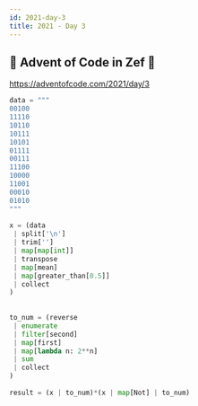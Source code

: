 ```yaml
---
id: 2021-day-3
title: 2021 - Day 3
---
```


  
## 🎄 Advent of Code in Zef 🎄  
  
https://adventofcode.com/2021/day/3  
  
  
```python  
data = """  
00100  
11110  
10110  
10111  
10101  
01111  
00111  
11100  
10000  
11001  
00010  
01010  
"""  
  
x = (data  
 | split['\n']  
 | trim['']  
 | map[map[int]]  
 | transpose  
 | map[mean]  
 | map[greater_than[0.5]]  
 | collect  
)  
  
  
to_num = (reverse   
 | enumerate   
 | filter[second]  
 | map[first]  
 | map[lambda n: 2**n]  
 | sum  
 | collect  
)  
  
result = (x | to_num)*(x | map[Not] | to_num)  
```  
  
